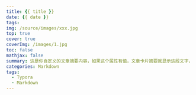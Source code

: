 ```yaml
---
title: {{ title }}
date: {{ date }}
tags:
img: /source/images/xxx.jpg
top: true
cover: true
coverImg: /images/1.jpg
toc: false
mathjax: false
summary: 这是你自定义的文章摘要内容，如果这个属性有值，文章卡片摘要就显示这段文字，否则程序会自动截取文章的部分内容作为摘要
categories: Markdown
tags:
  - Typora
  - Markdown
---
```

